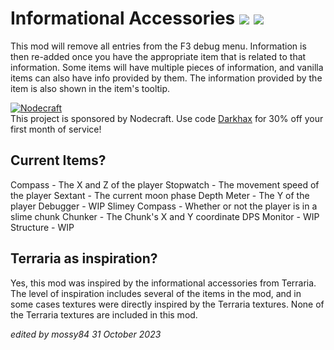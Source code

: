 # Informational Accessories [![](http://cf.way2muchnoise.eu/278063.svg)](https://minecraft.curseforge.com/projects/informational-accessories) [![](http://cf.way2muchnoise.eu/versions/278063.svg)](https://minecraft.curseforge.com/projects/informational-accessories)
This mod will remove all entries from the F3 debug menu. Information is then re-added once you have the appropriate item that is related to that information. Some items will have multiple pieces of information, and vanilla items can also have info provided by them. The information provided by the item is also shown in the item's tooltip. 

[![Nodecraft](https://nodecraft.com/assets/images/logo-dark.png)](https://nodecraft.com/r/darkhax)    
This project is sponsored by Nodecraft. Use code [Darkhax](https://nodecraft.com/r/darkhax) for 30% off your first month of service!

## Current Items?

Compass - The X and Z of the player
Stopwatch - The movement speed of the player
Sextant - The current moon phase
Depth Meter - The Y of the player
Debugger - WIP
Slimey Compass - Whether or not the player is in a slime chunk
Chunker - The Chunk's X and Y coordinate
DPS Monitor - WIP
Structure - WIP
 

## Terraria as inspiration?

Yes, this mod was inspired by the informational accessories from Terraria. The level of inspiration includes several of the items in the mod, and in some cases textures were directly inspired by the Terraria textures. None of the Terraria textures are included in this mod. 

*edited by mossy84*
*31 October 2023*
